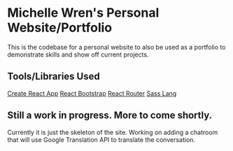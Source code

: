 # Michelle Wren's Personal Website/Portfolio

This is the codebase for a personal website to also be used as a portfolio to demonstrate skills and show off current projects.

## Tools/Libraries Used

[Create React App](https://github.com/facebook/create-react-app)
[React Bootstrap](https://react-bootstrap.github.io/)
[React Router](https://reactrouter.com/en/main)
[Sass Lang](https://sass-lang.com/)

## Still a work in progress.  More to come shortly.

Currently it is just the skeleton of the site. Working on adding a chatroom that will use Google Translation API to translate the conversation.

